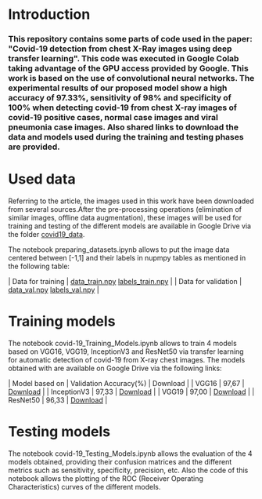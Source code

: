 # Introduction
### This repository contains some parts of code used in the paper: "Covid-19 detection from chest X-Ray images using deep transfer learning". This code was executed in Google Colab taking advantage of the GPU access provided by Google.  This work is based on the use of convolutional neural networks. The experimental results of our proposed model show a high accuracy of 97.33%, sensitivity of 98% and specificity of 100% when detecting covid-19 from chest X-ray images of covid-19 positive cases, normal case images and viral pneumonia case images. Also shared links to download the data and models used during the training and testing phases are provided. 

# Used data
Referring to the article, the images used in this work have been downloaded from several sources.After the pre-processing operations (elimination of similar images, offline data augmentation), these images will be used for training and testing of the different models are available in Google Drive via the folder [covid19_data](https://drive.google.com/drive/folders/1DNsSVVV4sYOcONsOQXWXmB2l5XUvyAaM?usp=sharing). 

The notebook preparing_datasets.ipynb allows to put the image data centered between [-1,1] and their labels in nupmpy tables as mentioned in the following table: 

| Data for training   | [data_train.npy](https://drive.google.com/file/d/1w7yB602LJ273sxWmbGaCn5FeK4X4083W/view?usp=sharing)    [labels_train.npy](https://drive.google.com/file/d/1GLyB1v63zE4D9N4YXzpaPXeezNzJUxW-/view?usp=sharing) |
| Data for validation | [data_val.npy](https://drive.google.com/file/d/1-2lAPVJIxD1l5OyF5vBcycfbAZ_BSyYn/view?usp=sharing)      [labels_val.npy](https://drive.google.com/file/d/1-4ncP6GUWSJPDNkmKW3APJxzuZTTQpIK/view?usp=sharing)   |

# Training models
The notebook covid-19_Training_Models.ipynb allows to train 4 models based on VGG16, VGG19, InceptionV3 and ResNet50 via transfer learning for automatic detection of covid-19 from X-ray chest images. The models obtained with are available on Google Drive via the following links: 

| Model based on | Validation Accuracy(%) | Download     |
| VGG16          |        97,67           | [Download](https://drive.google.com/file/d/1-2-g8KpSMUxNHKhkZwPTOHy6po-jiWMg/view?usp=sharing) |
| InceptionV3    |        97,33           | [Download](https://drive.google.com/file/d/1-ioN0DvOijsvYQUY10clDCmzjO9whSgd/view?usp=sharing) |
| VGG19          |        97,00           | [Download](https://drive.google.com/file/d/1Y1Gey2BOqThZJThKo5S3vy13QIc6vfw0/view?usp=sharing) |
| ResNet50       |        96,33           | [Download](https://drive.google.com/file/d/1-BBC9uQ8Ji8qI1L-_bxpG2GvE9S8BNRu/view?usp=sharing) |      

# Testing models
The notebook covid-19_Testing_Models.ipynb allows the evaluation of the 4 models obtained, providing their confusion matrices and the different metrics such as sensitivity, specificity, precision, etc. Also the code of this notebook allows the plotting of the ROC (Receiver Operating Characteristics) curves of the different models. 

